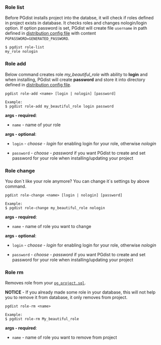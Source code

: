 ### Role list

Before PGdist installs project into the databse, it will check if roles defined in project exists in database. It checks roles and changes nologin/login option. If option password is set, PGdist will create file `username` in path defined in [distribution config file](../../distribution/config.md) with content `PGPASSWORD=GENERATED_PASSWORD`.

```
$ pgdist role-list
my_role nologin
```



### Role add

Below command creates role *my_beautiful_role* with ability to **login** and when installing, PGdist will create **password** and store it into directory defined in [distribution config file](../../distribution/config.md).  

```
pgdist role-add <name> [login | nologin] [password]

Example:
$ pgdist role-add my_beautiful_role login password
```

**args - required**:

- `name` - name of your role

**args - optional**:

- `login` - *choose* - *login* for enabling login for your role, otherwise *nologin*

- `password` - *choose* - *password* if you want PGdist to create and set password for your role when installing/updating your project



### Role change

You don´t like your role anymore? You can change it´s settings by above command.

```
pgdist role-change <name> [login | nologin] [password]

Example:
$ pgdist role-change my_beautiful_role nologin
```

**args - required**:

- `name` - name of role you want to change

**args - optional**:

- `login` - *choose* - *login* for enabling login for your role, otherwise *nologin*

- `password` - *choose* - *password* if you want PGdist to create and set password for your role when installing/updating your project



### Role rm

Removes role from your [`pg_project.sql`](../../project_files/config.md).

**NOTICE** - If you already made some role in your database, this will not help you to remove it from database, it only removes from project.

```
pgdist role-rm <name>

Example:
$ pgdist role-rm My_beautiful_role
```

**args - required**:

- `name` - name of role you want to remove from project
